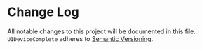 # Change Log
All notable changes to this project will be documented in this file.
`UIDeviceComplete` adheres to [Semantic Versioning](http://semver.org/).
